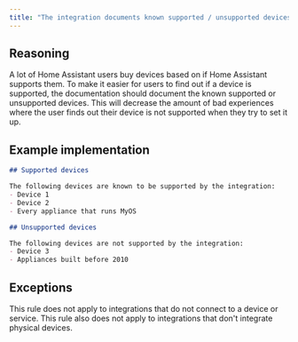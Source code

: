 ```yaml
---
title: "The integration documents known supported / unsupported devices (IQS045)"
---
```


## Reasoning

A lot of Home Assistant users buy devices based on if Home Assistant supports them.
To make it easier for users to find out if a device is supported, the documentation should document the known supported or unsupported devices.
This will decrease the amount of bad experiences where the user finds out their device is not supported when they try to set it up.

## Example implementation

```markdown showLineNumbers
## Supported devices

The following devices are known to be supported by the integration:
- Device 1
- Device 2
- Every appliance that runs MyOS

## Unsupported devices

The following devices are not supported by the integration:
- Device 3
- Appliances built before 2010
```

## Exceptions

This rule does not apply to integrations that do not connect to a device or service.
This rule also does not apply to integrations that don't integrate physical devices.

